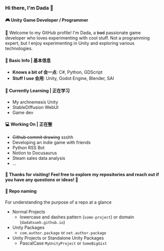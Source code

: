 ### Hi there, I'm Dada 👋

#### 🎮 Unity Game Developer / Programmer

🌟 Welcome to my GitHub profile! I'm Dada, a ~~bad~~ passionate game developer who loves experimenting with cool stuff. Not a programming expert, but I enjoy experimenting in Unity and exploring various technologies.

#### 🚀 Basic Info | 基本信息
- **Knows a bit of 会一点**: C#, Python, GDScript
- **Stuff I use 会用**: Unity, Godot Engine, Blender, SAI

#### 🌱 Currently Learning | 正在学习
- My archnemesis Unity
- StableDiffusion WebUI
- Game dev

#### 💻 Working On | 正在整
- ~~Github commit drawing~~ ssshh
- Developing an indie game with friends
- Python RSS Bot
- Notion to Docusaurus
- Steam sales data analysis
- ...

<!-- #### 🎮 Fun Fact | 有趣的事实 -->

#### 🌟 Thanks for visiting! Feel free to explore my repositories and reach out if you have any questions or ideas! 💫

#### 👾 Repo naming
For understanding the purpose of a repo at a glance
- Normal Projects
  - lowercase and dashes pattern (`some-project`) or domain (`dadahsueh.github.io`)
- Unity Packages
  - `com.author.package` or `net.author.package`
- Unity Projects or Standalone Unity Packages
  - PascalCase `MyUnityProject` or `SomeBigGist`
